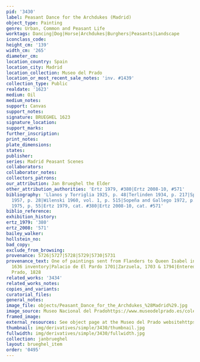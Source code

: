 ```yaml
---
pid: '3430'
label: Peasant Dance for the Archdukes (Madrid)
object_type: Painting
genre: Urban, Common and Peasant Life
worktags: Dancing|Dog|Horse|Archdukes|Burghers|Peasants|Landscape
iconclass_code:
height_cm: '139'
width_cm: '265'
diameter_cm:
location_country: Spain
location_city: Madrid
location_collection: Museo del Prado
location_or_most_recent_sale_notes: 'inv. #1439'
collection_type: Public
realdate: '1623'
medium: Oil
medium_notes:
support: Canvas
support_notes:
signature: BRUEGHEL 1623
signature_location:
support_marks:
further_inscription:
print_notes:
plate_dimensions:
states:
publisher:
series: Madrid Peasant Scenes
collaborators:
collaborator_notes:
collectors_patrons:
our_attribution: Jan Brueghel the Elder
other_attribution_authorities: 'Ertz 1979, #380|Ertz 2008-10, #571'
bibliography: 'Llanos y Torriglia 1925, p. 48|Terlinden 1934, p. 217|Speth-Holterhoff
  1957, p. 28|Wilenski 1960, vol. 1, p. 515|Sopeña and Gallego 1972, p. 152|Madrid
  1975, p. 55|Ertz 1979, cat. #380|Ertz 2008-10, cat. #571'
biblio_reference:
exhibition_history:
ertz_1979: '380'
ertz_2008: '571'
bailey_walker:
hollstein_no:
bad_copy:
exclude_from_browsing:
provenance: 5726|5727|5728|5729|5730|5731
provenance_text: One of paintings sent from Flanders to Queen Isabel in 1623|Alcazar,
  1636 inventory|Palacio de El Pardo 1701|Zarzuela, 1703 & 1794|Entered Museo del
  Prado, 1828
related_works: '3434'
related_works_notes:
copies_and_variants:
curatorial_files:
general_notes:
image_file: objects/Peasant_Dance_for_the_Archdukes_%28Madrid%29.jpg
image_source: Museo Nacional del Pradohttps://www.museodelprado.es/coleccion/obra-de-arte/baile-campestre-ante-los-archiduques/6e853fbb-18a8-4d9f-89d7-129ab18c8bf0
framed_image:
external_resources: See object page at the Museo del Prado websitehttps://www.museodelprado.es/coleccion/obra-de-arte/baile-campestre-ante-los-archiduques/6e853fbb-18a8-4d9f-89d7-129ab18c8bf0
thumbnail: img/derivatives/simple/3430/thumbnail.jpg
fullwidth: img/derivatives/simple/3430/fullwidth.jpg
collection: janbrueghel
layout: brueghel_item
order: '0495'
---
```

